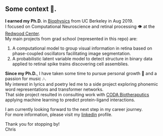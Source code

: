 ## Some context 📖.

**I earned my Ph.D.** in [Biophysics](https://biophysics.berkeley.edu) from UC Berkeley in Aug 2019.  
I focused on Computational Neuroscience and retinal processing 👁️ at the [Redwood Center](https://redwood.berkeley.edu).  
My main projects from grad school (represented in this repo) are:  
  1. A computational model to group visual information in retina based on phase-coupled oscillators facilitating image segmentation.  
  2. A probabilistic latent variable model to detect structure in binary data applied to retinal spike trains discovering cell assemblies.

**Since my Ph.D.**, I have taken some time to pursue personal growth 🌱 and a passion for music 🎶. <!-- My [SoundCloud](https://soundcloud.com/chris-warner-10) -->  
My interest in lyrics and poetry led me to a side project exploring phonemic word representations and transformer networks.  
That side project resulted in consulting work with [CODA Biotheraputics](https://www.codabiotherapeutics.com) applying machine learning to predict protein-ligand interactions.  

I am currently looking forward to the next step in my career journey.  
For more information, please visit my [linkedin](https://www.linkedin.com/in/chris-warner316/) profile.  

Thank you for stopping by!  
Chris


<!--
**chris-warner-II/chris-warner-II** is a ✨ _special_ ✨ repository because its `README.md` (this file) appears on your GitHub profile.

Here are some ideas to get you started:

- 🔭 I’m currently working on ...
- 🌱 I’m currently learning ...
- 👯 I’m looking to collaborate on ...
- 🤔 I’m looking for help with ...
- 💬 Ask me about ...
- 📫 How to reach me: ...
- 😄 Pronouns: ...
- ⚡ Fun fact: ...
-->
